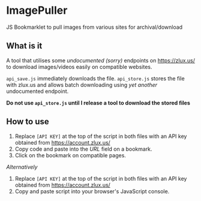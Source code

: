 # ImagePuller
JS Bookmarklet to pull images from various sites for archival/download

## What is it
A tool that utilises some *undocumented (sorry)* endpoints on https://zlux.us/ to download images/videos easily on compatible websites.

`api_save.js` immediately downloads the file. `api_store.js` stores the file with zlux.us and allows batch downloading using *yet another* undocumented endpoint.

**__Do not use `api_store.js` until I release a tool to download the stored files__**


## How to use
1. Replace `[API KEY]` at the top of the script in both files with an API key obtained from https://account.zlux.us/
2. Copy code and paste into the *URL* field on a bookmark. 
3. Click on the bookmark on compatible pages.

_Alternatively_

1. Replace `[API KEY]` at the top of the script in both files with an API key obtained from https://account.zlux.us/
2. Copy and paste script into your browser's JavaScript console.